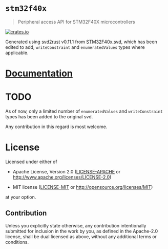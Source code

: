 # `stm32f40x`
> Peripheral access API for STM32F40X microcontrollers

[![crates.io](https://img.shields.io/crates/v/stm32f40x.svg)](https://crates.io/crates/stm32f40x)


Generated using [svd2rust] v0.11.1 from [STM32F40x.svd], which has been edited
to add, `writeConstraint` and `enumeratedValues` types where applicable.

[STM32F40x.svd]: resources/STM32F40x.svd
[svd2rust]: https://github.com/japaric/svd2rust

# [Documentation](https://docs.rs/stm32f40x/)

# TODO

As of now, only a limited number of `enumeratedValues` and `writeConstraint`
types has been added to the original svd.

Any contribution in this regard is most welcome.

# License

Licensed under either of

- Apache License, Version 2.0 ([LICENSE-APACHE](LICENSE-APACHE) or
  http://www.apache.org/licenses/LICENSE-2.0)

- MIT license ([LICENSE-MIT](LICENSE-MIT) or http://opensource.org/licenses/MIT)

at your option.

## Contribution

Unless you explicitly state otherwise, any contribution intentionally submitted
for inclusion in the work by you, as defined in the Apache-2.0 license, shall be
dual licensed as above, without any additional terms or conditions.
